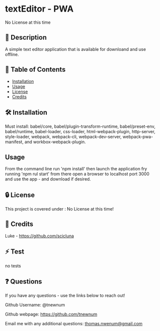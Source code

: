 # textEditor - PWA

No License at this time

## 📘 Description

A simple text editor application that is available for downloand and use offline. 

## 📑 Table of Contents 

- [Installation](#installation)
- [Usage](#usage)
- [License](#license)
- [Credits](#credits)

## 🛠️ Installation 

Must install: babel/core, babel/plugin-transform-runtime, babel/preset-env, babel/runtime, babel-loader, css-loader, html-webpack-plugin, http-server, style-loader, webpack, webpack-cli, webpack-dev-server, webpack-pwa-manifest, and workbox-webpack-plugin.

## Usage

From the command line run 'npm install' then launch the application fry running 'npm rul start' from there open a browser to localhost port 3000 and use the app - and download if desired. 

## 🔒 License

This project is covered under : No License at this time!

## 🤝 Credits

Luke - https://github.com/scicluna

## ⚡ Test

no tests

## ❓ Questions

If you have any questions - use the links below to reach out!

Github Username: @tnewnum

Github webpage: https://github.com/tnewnum

Email me with any additional questions: thomas.nwenum@gmail.com